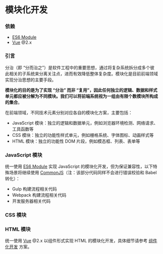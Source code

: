 # 模块化开发

### 依赖
*   [ES6 Module]()
*   [Vue]() @2.x

### 引言
分治（即 “分而治之”）是软件工程中的重要思想，通过将复杂系统拆分成多个彼此相关的子系统来分离关注点，进而有效降低整体复杂度。模块化是目前前端领域实现分治思想的主要手段。

**模块化的目的是为了实现 “分治” 而非 “复用”，因此任何独立的逻辑、数据和样式单元都应被分解为不同模块。我们可以将前端系统视为一组由有限个数模块所构成的集合**。

在前端领域，不同技术元素分别对应各自的模块化方案，主要包括：  
*   JavaScript 模块：独立的逻辑和数据单元，例如浏览器环境检测、网络请求、工具函数等
*   CSS 模块：独立的功能性样式单元，例如栅格系统、字体图标、动画样式等
*   HTML 模块：独立的功能性 DOM 片段，例如模态框、列表、表单等

### JavaScript 模块
统一使用 [ES6 Module]() 实现 JavaScript 的模块化开发，但为保证兼容性，以下特殊场景将继续使用 [CommonJS]()（注：该部分代码同样不会进行错误校验和 Babel 转化）：
*   Gulp 构建流程相关代码
*   Webpack 构建流程相关代码
*   开发服务器相关代码

### CSS 模块

### HTML 模块
统一使用 [Vue]() @2.x 以组件形式实现 HTML 的模块化开发，具体细节请参考 [组件化开发]() 方案。
